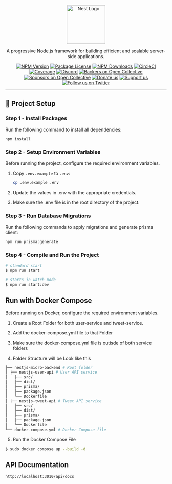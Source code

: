 <p align="center">
  <a href="http://nestjs.com/" target="blank"><img src="https://nestjs.com/img/logo-small.svg" width="120" alt="Nest Logo" /></a>
</p>

[circleci-image]: https://img.shields.io/circleci/build/github/nestjs/nest/master?token=abc123def456
[circleci-url]: https://circleci.com/gh/nestjs/nest

  <p align="center">A progressive <a href="http://nodejs.org" target="_blank">Node.js</a> framework for building efficient and scalable server-side applications.</p>
    <p align="center">
<a href="https://www.npmjs.com/~nestjscore" target="_blank"><img src="https://img.shields.io/npm/v/@nestjs/core.svg" alt="NPM Version" /></a>
<a href="https://www.npmjs.com/~nestjscore" target="_blank"><img src="https://img.shields.io/npm/l/@nestjs/core.svg" alt="Package License" /></a>
<a href="https://www.npmjs.com/~nestjscore" target="_blank"><img src="https://img.shields.io/npm/dm/@nestjs/common.svg" alt="NPM Downloads" /></a>
<a href="https://circleci.com/gh/nestjs/nest" target="_blank"><img src="https://img.shields.io/circleci/build/github/nestjs/nest/master" alt="CircleCI" /></a>
<a href="https://coveralls.io/github/nestjs/nest?branch=master" target="_blank"><img src="https://coveralls.io/repos/github/nestjs/nest/badge.svg?branch=master#9" alt="Coverage" /></a>
<a href="https://discord.gg/G7Qnnhy" target="_blank"><img src="https://img.shields.io/badge/discord-online-brightgreen.svg" alt="Discord"/></a>
<a href="https://opencollective.com/nest#backer" target="_blank"><img src="https://opencollective.com/nest/backers/badge.svg" alt="Backers on Open Collective" /></a>
<a href="https://opencollective.com/nest#sponsor" target="_blank"><img src="https://opencollective.com/nest/sponsors/badge.svg" alt="Sponsors on Open Collective" /></a>
  <a href="https://paypal.me/kamilmysliwiec" target="_blank"><img src="https://img.shields.io/badge/Donate-PayPal-ff3f59.svg" alt="Donate us"/></a>
    <a href="https://opencollective.com/nest#sponsor"  target="_blank"><img src="https://img.shields.io/badge/Support%20us-Open%20Collective-41B883.svg" alt="Support us"></a>
  <a href="https://twitter.com/nestframework" target="_blank"><img src="https://img.shields.io/twitter/follow/nestframework.svg?style=social&label=Follow" alt="Follow us on Twitter"></a>
</p>
  <!--[![Backers on Open Collective](https://opencollective.com/nest/backers/badge.svg)](https://opencollective.com/nest#backer)
  [![Sponsors on Open Collective](https://opencollective.com/nest/sponsors/badge.svg)](https://opencollective.com/nest#sponsor)-->

---

## 🚀 Project Setup

### Step 1 - Install Packages
Run the following command to install all dependencies:

```bash
npm install
```

###  Step 2 - Setup Environment Variables
Before running the project, configure the required environment variables.

1. Copy `.env.example` to `.env`:
   ```bash
   cp .env.example .env

2. Update the values in .env with the appropriate credentials.

3. Make sure the .env file is in the root directory of the project.

### Step 3 - Run Database Migrations
Run the following commands to apply migrations and generate prisma client:

```bash
npm run prisma:generate
```
### Step 4 - Compile and Run the Project

```bash
# standard start
$ npm run start

# starts in watch mode
$ npm run start:dev
```

## Run with Docker Compose
Before running on Docker, configure the required environment variables.

1. Create a Root Folder for both user-service and tweet-service.

2. Add the docker-compose.yml file to that Folder

3. Make sure the docker-compose.yml file is outisde of both service folders

4. Folder Structure will be Look like this
```bash
├── nestjs-micro-backend # Root folder
│ ├── nestjs-user-api # User API service
│   ├── src/ 
│   ├── dist/
│   ├── prisma/
│   ├── package.json
│   └── Dockerfile
│ ├── nestjs-tweet-api # Tweet API service
│   ├── src/ 
│   ├── dist/
│   ├── prisma/
│   ├── package.json
│   └── Dockerfile
└── docker-compose.yml # Docker Compose file
```

5. Run the Docker Compose File 

```bash
$ sudo docker compose up --build -d
```

## API Documentation

```bash
http://localhost:3010/api/docs
```